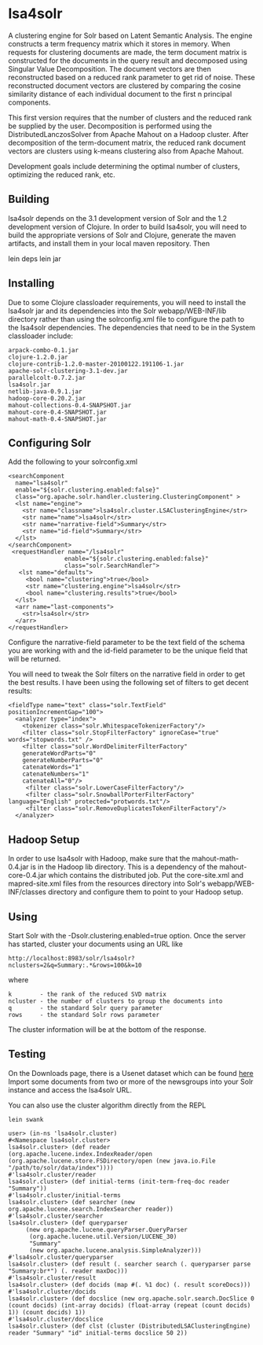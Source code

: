 lsa4solr
========

A clustering engine for Solr based on Latent Semantic Analysis.  The engine
constructs a term frequency matrix which it stores in memory.  When requests for
clustering documents are made, the term document matrix is constructed for the
documents in the query result and decomposed using Singular Value Decomposition.
The document vectors are then reconstructed based on a reduced rank parameter to
get rid of noise.  These reconstructed document vectors are clustered by comparing
the cosine similarity distance of each individual document to the first n principal
components.

This first version requires that the number of clusters and the reduced rank be
supplied by the user.  Decomposition is performed using the DistributedLanczosSolver 
from Apache Mahout on a Hadoop cluster.  After decomposition of the term-document
matrix, the reduced rank document vectors are clusters using k-means clustering also
from Apache Mahout.

Development goals include determining the optimal number of clusters, optimizing
the reduced rank, etc.

Building
--------

lsa4solr depends on the 3.1 development version of Solr and the
1.2 development version of Clojure.  In order to build lsa4solr,
you will need to build the appropriate versions of Solr and Clojure,
generate the maven artifacts, and install them in your local
maven repository.  Then

  lein deps
  lein jar

Installing
----------

Due to some Clojure classloader requirements, you will need to install the 
lsa4solr jar and its dependencies into the Solr webapp/WEB-INF/lib directory
rather than using the solrconfig.xml file to configure the path to the
lsa4solr dependencies.  The dependencies that need to be in the System
classloader include:

    arpack-combo-0.1.jar
    clojure-1.2.0.jar
    clojure-contrib-1.2.0-master-20100122.191106-1.jar
    apache-solr-clustering-3.1-dev.jar
    parallelcolt-0.7.2.jar
    lsa4solr.jar
    netlib-java-0.9.1.jar
    hadoop-core-0.20.2.jar
    mahout-collections-0.4-SNAPSHOT.jar
    mahout-core-0.4-SNAPSHOT.jar
    mahout-math-0.4-SNAPSHOT.jar
  
Configuring Solr
----------------

Add the following to your solrconfig.xml

    <searchComponent
      name="lsa4solr"
      enable="${solr.clustering.enabled:false}"
      class="org.apache.solr.handler.clustering.ClusteringComponent" >
      <lst name="engine">
        <str name="classname">lsa4solr.cluster.LSAClusteringEngine</str>
        <str name="name">lsa4solr</str>
        <str name="narrative-field">Summary</str>
        <str name="id-field">Summary</str>
      </lst>
    </searchComponent>
     <requestHandler name="/lsa4solr"
                    enable="${solr.clustering.enabled:false}"
                    class="solr.SearchHandler">
       <lst name="defaults">
         <bool name="clustering">true</bool>
         <str name="clustering.engine">lsa4solr</str>
         <bool name="clustering.results">true</bool>
      </lst>     
      <arr name="last-components">
        <str>lsa4solr</str>
      </arr>
    </requestHandler>
  
Configure the narrative-field parameter to be the text field of the
schema you are working with and the id-field parameter to be the unique
field that will be returned.

You will need to tweak the Solr filters on the narrative field in order
to get the best results.  I have been using the following set of filters
to get decent results:

    <fieldType name="text" class="solr.TextField" positionIncrementGap="100">
      <analyzer type="index">
        <tokenizer class="solr.WhitespaceTokenizerFactory"/>
        <filter class="solr.StopFilterFactory" ignoreCase="true" words="stopwords.txt" />
        <filter class="solr.WordDelimiterFilterFactory" 
		generateWordParts="0"
		generateNumberParts="0"
		catenateWords="1"
		catenateNumbers="1"
		catenateAll="0"/>
         <filter class="solr.LowerCaseFilterFactory"/>
         <filter class="solr.SnowballPorterFilterFactory" language="English" protected="protwords.txt"/>
         <filter class="solr.RemoveDuplicatesTokenFilterFactory"/>
      </analyzer>
   </fieldType>


Hadoop Setup
-----------------

In order to use lsa4solr with Hadoop, make sure that the mahout-math-0.4.jar is
in the Hadoop lib directory.  This is a dependency of the mahout-core-0.4.jar which
contains the distributed job.  Put the core-site.xml and mapred-site.xml files from
the resources directory into Solr's webapp/WEB-INF/classes directory and configure
them to point to your Hadoop setup.


Using
-----

Start Solr with the -Dsolr.clustering.enabled=true option.  Once the server
has started, cluster your documents using an URL like

    http://localhost:8983/solr/lsa4solr?nclusters=2&q=Summary:.*&rows=100&k=10

where

    k        - the rank of the reduced SVD matrix
    ncluster - the number of clusters to group the documents into
    q        - the standard Solr query parameter
    rows     - the standard Solr rows parameter
  
The cluster information will be at the bottom of the response.

Testing
-------

On the Downloads page, there is a Usenet dataset which can be found [here](http://people.csail.mit.edu/jrennie/20Newsgroups/)
Import some documents from two or more of the newsgroups into your Solr instance and access the lsa4solr URL.

You can also use the cluster algorithm directly from the REPL

    lein swank

    user> (in-ns 'lsa4solr.cluster)
    #<Namespace lsa4solr.cluster>
    lsa4solr.cluster> (def reader (org.apache.lucene.index.IndexReader/open (org.apache.lucene.store.FSDirectory/open (new java.io.File "/path/to/solr/data/index"))))
    #'lsa4solr.cluster/reader
    lsa4solr.cluster> (def initial-terms (init-term-freq-doc reader "Summary"))
    #'lsa4solr.cluster/initial-terms
    lsa4solr.cluster> (def searcher (new org.apache.lucene.search.IndexSearcher reader))
    #'lsa4solr.cluster/searcher
    lsa4solr.cluster> (def queryparser 
         (new org.apache.lucene.queryParser.QueryParser 
    	  (org.apache.lucene.util.Version/LUCENE_30)
    	  "Summary"
    	  (new org.apache.lucene.analysis.SimpleAnalyzer)))
    #'lsa4solr.cluster/queryparser
    lsa4solr.cluster> (def result (. searcher search (. queryparser parse "Summary:br*") (. reader maxDoc)))
    #'lsa4solr.cluster/result
    lsa4solr.cluster> (def docids (map #(. %1 doc) (. result scoreDocs)))
    #'lsa4solr.cluster/docids
    lsa4solr.cluster> (def docslice (new org.apache.solr.search.DocSlice 0 (count docids) (int-array docids) (float-array (repeat (count docids) 1)) (count docids) 1))
    #'lsa4solr.cluster/docslice
    lsa4solr.cluster> (def clst (cluster (DistributedLSAClusteringEngine) reader "Summary" "id" initial-terms docslice 50 2))
